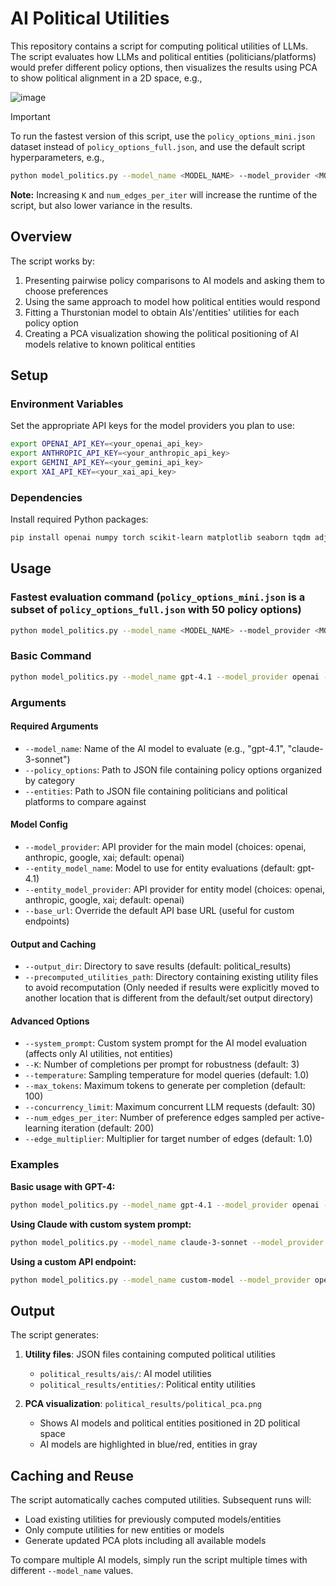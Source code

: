 # AI Political Utilities

This repository contains a script for computing political utilities of LLMs. The script evaluates how LLMs and political entities (politicians/platforms) would prefer different policy options, then visualizes the results using PCA to show political alignment in a 2D space, e.g.,

![image](https://github.com/user-attachments/assets/14657ea4-38b3-4394-88c5-f7acdba7b4b0)

> [!IMPORTANT]  
> To run the fastest version of this script, use the `policy_options_mini.json` dataset instead of `policy_options_full.json`, and use the default script hyperparameters, e.g.,
> 
> ```bash
> python model_politics.py --model_name <MODEL_NAME> --model_provider <MODEL_PROVIDER> --policy_options data/policy_options_mini.json --entities data/entities.json --edge_multiplier 1.0 --num_edges_per_iter 200 --K 3
> ```
>
> **Note:** Increasing `K` and `num_edges_per_iter` will increase the runtime of the script, but also lower variance in the results.

## Overview

The script works by:
1. Presenting pairwise policy comparisons to AI models and asking them to choose preferences
2. Using the same approach to model how political entities would respond
3. Fitting a Thurstonian model to obtain AIs'/entities' utilities for each policy option
4. Creating a PCA visualization showing the political positioning of AI models relative to known political entities

## Setup

### Environment Variables

Set the appropriate API keys for the model providers you plan to use:

```bash
export OPENAI_API_KEY=<your_openai_api_key>
export ANTHROPIC_API_KEY=<your_anthropic_api_key>
export GEMINI_API_KEY=<your_gemini_api_key>
export XAI_API_KEY=<your_xai_api_key>
```

### Dependencies

Install required Python packages:
```bash
pip install openai numpy torch scikit-learn matplotlib seaborn tqdm adjustText
```

## Usage

### Fastest evaluation command (`policy_options_mini.json` is a subset of `policy_options_full.json` with 50 policy options)

```bash
python model_politics.py --model_name <MODEL_NAME> --model_provider <MODEL_PROVIDER> --policy_options data/policy_options_mini.json --entities data/entities.json
```

### Basic Command

```bash
python model_politics.py --model_name gpt-4.1 --model_provider openai --policy_options data/policy_options.json --entities data/entities.json
```

### Arguments

#### Required Arguments
- `--model_name`: Name of the AI model to evaluate (e.g., "gpt-4.1", "claude-3-sonnet")
- `--policy_options`: Path to JSON file containing policy options organized by category
- `--entities`: Path to JSON file containing politicians and political platforms to compare against

#### Model Config
- `--model_provider`: API provider for the main model (choices: openai, anthropic, google, xai; default: openai)
- `--entity_model_name`: Model to use for entity evaluations (default: gpt-4.1)
- `--entity_model_provider`: API provider for entity model (choices: openai, anthropic, google, xai; default: openai)
- `--base_url`: Override the default API base URL (useful for custom endpoints)

#### Output and Caching
- `--output_dir`: Directory to save results (default: political_results)
- `--precomputed_utilities_path`: Directory containing existing utility files to avoid recomputation (Only needed if results were explicitly moved to another location that is different from the default/set output directory)

#### Advanced Options
- `--system_prompt`: Custom system prompt for the AI model evaluation (affects only AI utilities, not entities)
- `--K`: Number of completions per prompt for robustness (default: 3)
- `--temperature`: Sampling temperature for model queries (default: 1.0)
- `--max_tokens`: Maximum tokens to generate per completion (default: 100)
- `--concurrency_limit`: Maximum concurrent LLM requests (default: 30)
- `--num_edges_per_iter`: Number of preference edges sampled per active-learning iteration (default: 200)
- `--edge_multiplier`: Multiplier for target number of edges (default: 1.0)

### Examples

**Basic usage with GPT-4:**
```bash
python model_politics.py --model_name gpt-4.1 --model_provider openai --policy_options data/policy_options.json --entities data/entities.json
```

**Using Claude with custom system prompt:**
```bash
python model_politics.py --model_name claude-3-sonnet --model_provider anthropic --policy_options data/policy_options.json --entities data/entities.json --system_prompt "You are a thoughtful policy analyst."
```

**Using a custom API endpoint:**
```bash
python model_politics.py --model_name custom-model --model_provider openai --policy_options data/policy_options.json --entities data/entities.json --base_url "https://your-custom-endpoint.com/v1"
```

## Output

The script generates:

1. **Utility files**: JSON files containing computed political utilities
   - `political_results/ais/`: AI model utilities
   - `political_results/entities/`: Political entity utilities

2. **PCA visualization**: `political_results/political_pca.png`
   - Shows AI models and political entities positioned in 2D political space
   - AI models are highlighted in blue/red, entities in gray

## Caching and Reuse

The script automatically caches computed utilities. Subsequent runs will:
- Load existing utilities for previously computed models/entities
- Only compute utilities for new entities or models
- Generate updated PCA plots including all available models

To compare multiple AI models, simply run the script multiple times with different `--model_name` values.
